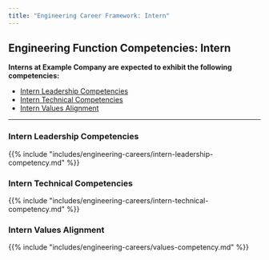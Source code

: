 ```yaml
---
title: "Engineering Career Framework: Intern"
---
```


## Engineering Function Competencies: Intern

**Interns at Example Company are expected to exhibit the following competencies:**

- [Intern Leadership Competencies](#intern-leadership-competencies)
- [Intern Technical Competencies](#intern-technical-competencies)
- [Intern Values Alignment](#intern-values-alignment)

---

### Intern Leadership Competencies

{{% include "includes/engineering-careers/intern-leadership-competency.md" %}}
  
### Intern Technical Competencies

{{% include "includes/engineering-careers/intern-technical-competency.md" %}}

### Intern Values Alignment

{{% include "includes/engineering-careers/values-competency.md" %}}
